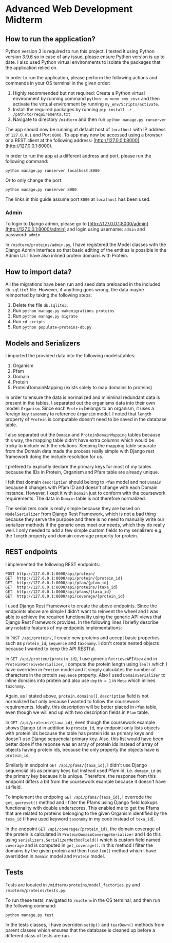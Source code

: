 # Advanced Web Development Midterm

## How to run the application?

Python version 3 is required to run this project. I tested it using Python version 3.9.6 so in case of any issue, please ensure Python version is up to date. I also used Python virtual environments to isolate the packages that the application relied on.

In order to run the application, please perform the following actions and commands in your OS terminal in the given order:

1. Highly recommended but not required: Create a Python virtual environment by running command `python -m venv <my_env>` and then activate the virtual environment by running `my_env/Scripts/activate`.
1. Install the required packages by running `pip install -r /path/to/requirements.txt`
1. Navigate to directory `/midterm` and then run `python manage.py runserver`

The app should now be running at default host of `localhost` with IP address of `127.0.0.1` and Port `8000`. To app may now be accessed using a browser or a REST client at the following address: [http://127.0.0.1:8000](http://127.0.0.1:8000).

In order to run the app at a different address and port, please run the following command:

`python manage.py runserver localhost:8080`

Or to only change the port:

`python manage.py runserver 8080`

The links in this guide assume port `8000` at `localhost` has been used.

### Admin

To login to Django admin, please go to [http://127.0.0.1:8000/admin](http://127.0.0.1:8000/admin) and login using username: `admin` and password: `admin`.

In `/midterm/proteins/admin.py`, I have registered the Model classes with the Django Admin interface so that basic editing of the entities is possible in the Admin UI. I have also inlined protein domains with Protein.

## How to import data?

All the migrations have been run and seed data preloaded in the included `db.sqlite3` file. However, if anything goes wrong, the data maybe reimported by taking the following steps:

1. Delete the file `db.sqlite3`.
1. Run `python manage.py makemigrations proteins`
1. Run `python manage.py migrate`
1. Run `cd scripts`
1. Run `python populate-proteins-db.py`

## Models and Serializers

I imported the provided data into the following models/tables:

1. Organism
1. Pfam
1. Domain
1. Protein
1. ProteinDomainMapping (exists solely to map domains to proteins)

In order to ensure the data is normalized and miniminal redundant data is present in the tables, I separated out the organisms data into their own model: `Organism`. Since each `Protein` belongs to an organism, it uses a foreign key `taxonomy` to reference `Organsim` model. I noted that `length` property of `Protein` is computable doesn't need to be saved in the database table.

I also separated out the `Domain` and `ProteinDomainMapping` tables because this way, the mapping table didn't have extra columns which would be tricky to include with the relations. Keeping the mapping table separate from the Domain data made the process really simple with Django rest framework doing the include resolution for us.

I prefered to explicitly declare the primary keys for most of my tables because the IDs in Protein, Organism and Pfam table are already unique.

I felt that domain `description` should belong to `Pfam` model and not `Domain` because it changes with Pfam ID and doesn't change with each Domain instance. However, I kept it with `Domain` just to conform with the coursework requirements. The data in `Domain` table is not therefore normalized.

The serializers code is really simple because they are based on `ModelSerializer` from Django Rest Framework, which is not a bad thing because they serve the purpose and there is no need to manually write our serializer methods if the generic ones meet our needs, which they do really well. I only needed to add a few simple custom fields to my serializers e.g. the `length` property and domain coverage property for protein.

## REST endpoints

I implemented the following REST endpoints:

```
POST http://127.0.0.1:8000/api/protein/
GET  http://127.0.0.1:8000/api/protein/{protein_id}
GET  http://127.0.0.1:8000/api/pfam/{pfam_id}
GET  http://127.0.0.1:8000/api/proteins/{taxa_id}
GET  http://127.0.0.1:8000/api/pfams/{taxa_id}
GET  http://127.0.0.1:8000/api/coverage/{protein_id}
```

I used Django Rest Framework to create the above endpoints. Since the endpoints above are simple I didn't want to reinvent the wheel and I was able to achieve the required functionality using the generic API views that Django Rest Framework provides. In the following lines I briefly describe any notable features of my endpoints implementations:

In `POST /api/protein/`, I create new proteins and accept basic properties such as `protein_id`, `sequence` and `taxonomy`. I don't create nested objects because I wanted to keep the API RESTful.

In `GET /api/protien/{protein_id}`, I use generic `RetrieveAPIView` and in `ProteinRetreiveSerializer`, I compute the protein length using `len()` which I have overriden in `Protien` model and it simply calculates the number of characters in the protein `sequence` property. Also I used `DomainSerializer` to inline domains into protein and also use `depth = 1` in `Meta` which inlines `taxonomy`.

Again, as I stated above, `protein.domains[].description` field is not normalized but only because I wanted to follow the coursework requirements. Ideally, this description will be better placed in `Pfam` table, even though we will end up with two description fields in `Pfam` table.

In `GET /api/proteins/{taxa_id}`, even though the coursework example shows Django `id` in addition to `protein_id`, my endpoint only lists objects with protein ids because the table has protein ids as primary keys and doesn't use Django sequencial primary key. Also, this list would have been better done if the reponse was an array of protein ids instead of array of objects having protein ids, because the only property the objects have is `protein_id`.

Similarly in endpoint `GET /api/pfams/{taxa_id}`, I didn't use Django sequencial ids as primary keys but instead used Pfam id, i.e. `domain_id` as the primary key because it is unique. Therefore, the response from this endpoint differs a bit from the coursework example because it doesn't have `id` field.

To implement the endpoing `GET /api/pfams/{taxa_id}`, I overrode the `get_queryset()` method and I filter the Pfams using Django field lookups functionality with double underscores. This enabled me to get the Pfams that are related to proteins belonging to the given Organism identified by the `texa_id` (I have used keyword `taxonomy` in my code instead of `texa_id`).

In the endpoint `GET /api/coverage/{protein_id}`, the domain coverage of the protein is calculated in `ProteinDomainCoverageSerializer` and I do this using `serializers.SerializerMethodField()` which is custom field named `coverage` and is computed in `get_coverage()`. In this method I filter the domains by the given protein and then I use `len()` method which I have overridden in `Domain` model and `Protein` model.

## Tests

Tests are located in `/midterm/proteins/model_factories.py` and `/midterm/proteins/tests.py`.

To run these tests, navigated to `/midterm` in the OS terminal, and then run the following command:

```bash
python manage.py test
```

In the tests classes, I have overriden `setUp()` and `tearDown()` methods from parent classes which ensures that the database is cleaned up before a different class of tests are run.
